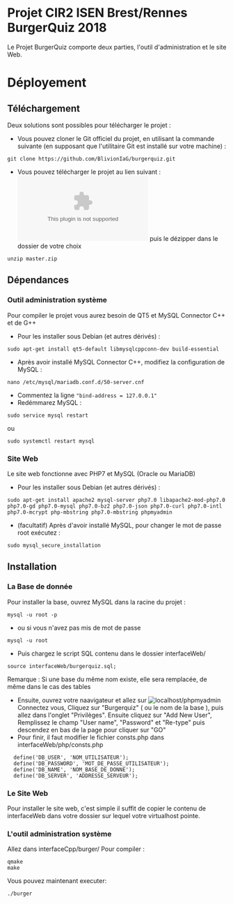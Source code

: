 # Projet CIR2 ISEN Brest/Rennes BurgerQuiz 2018

Le Projet BurgerQuiz comporte deux parties, l'outil d'administration et le site Web.

# Déployement

## Téléchargement

Deux solutions sont possibles pour télécharger le projet :

* Vous pouvez cloner le Git officiel du projet, en utilisant la commande suivante (en supposant que l'utilitaire Git est installé sur votre machine) : 
``` 
git clone https://github.com/BlivionIaG/burgerquiz.git
```
* Vous pouvez télécharger le projet au lien suivant : ![ICI](https://github.com/BlivionIaG/burgerquiz/archive/master.zip) puis le dézipper dans le dossier de votre choix
```
unzip master.zip
```

## Dépendances

### Outil administration système
Pour compiler le projet vous aurez besoin de QT5 et MySQL Connector C++ et de G++
* Pour les installer sous Debian (et autres dérivés) :
```
sudo apt-get install qt5-default libmysqlcppconn-dev build-essential
```
* Après avoir installé MySQL Connector C++, modifiez la configuration de MySQL :
```
nano /etc/mysql/mariadb.conf.d/50-server.cnf
```
* Commentez la ligne ```"bind-address = 127.0.0.1"```
* Redémmarez MySQL :
```
sudo service mysql restart
```
 ou 
```
sudo systemctl restart mysql
```

### Site Web
Le site web fonctionne avec PHP7 et MySQL (Oracle ou MariaDB)
* Pour les installer sous Debian (et autres dérivés) :
```
sudo apt-get install apache2 mysql-server php7.0 libapache2-mod-php7.0 php7.0-gd php7.0-mysql php7.0-bz2 php7.0-json php7.0-curl php7.0-intl php7.0-mcrypt php-mbstring php7.0-mbstring phpmyadmin
```
* (facultatif) Après d'avoir installé MySQL, pour changer le mot de passe root exécutez :
```
sudo mysql_secure_installation
```

## Installation

### La Base de donnée
Pour installer la base, ouvrez MySQL dans la racine du projet :
```
mysql -u root -p
```
* ou si vous n'avez pas mis de mot de passe
```
mysql -u root
```
* Puis chargez le script SQL contenu dans le dossier interfaceWeb/
```
source interfaceWeb/burgerquiz.sql;
```
Remarque : Si une base du même nom existe, elle sera remplacée, de même dans le cas des tables
* Ensuite, ouvrez votre naavigateur et allez sur ![localhost/phpmyadmin](127.0.0.1/phpmyadmin)
Connectez vous, Cliquez sur "Burgerquiz" ( ou le nom de la base ), puis allez dans l'onglet "Privilèges".
Ensuite cliquez sur "Add New User", Remplissez le champ "User name", "Password" et "Re-type"
puis descendez en bas de la page pour cliquer sur "GO"
* Pour finir, il faut modifier le fichier consts.php dans interfaceWeb/php/consts.php
```
  define('DB_USER', 'NOM_UTILISATEUR');
  define('DB_PASSWORD', 'MOT_DE_PASSE_UTILISATEUR');
  define('DB_NAME', 'NOM_BASE_DE_DONNE');
  define('DB_SERVER', 'ADDRESSE_SERVEUR');
```

### Le Site Web
Pour installer le site web, c'est simple il suffit de copier le contenu de interfaceWeb dans votre dossier sur lequel votre virtualhost pointe.

### L'outil administration système
Allez dans interfaceCpp/burger/
Pour compiler :
```
qmake
make
```
Vous pouvez maintenant executer:
```
./burger
```